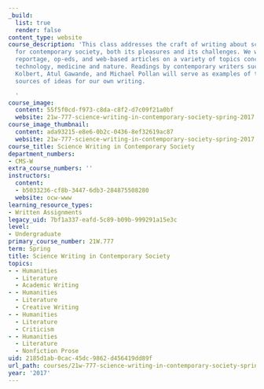 ```yaml
---
_build:
  list: true
  render: false
content_type: website
course_description: 'This class addresses the craft of writing about science in and
  for contemporary society, both its pleasures and its challenges. We will read essays,
  reportage, op-eds, and web-based articles on a variety of topics concerning science,
  technology, medicine and nature. Readings by contemporary writers such as Elizabeth
  Kolbert, Atul Gawande, and Michael Pollan will serve as examples of the craft and
  sources of ideas for our own writing.

  '
course_image:
  content: 55f5f0cd-f973-c8da-c8f2-d7c09f21a0bf
  website: 21w-777-science-writing-in-contemporary-society-spring-2017
course_image_thumbnail:
  content: ada93215-e8e6-0b2c-0436-8ef32619ac87
  website: 21w-777-science-writing-in-contemporary-society-spring-2017
course_title: Science Writing in Contemporary Society
department_numbers:
- CMS-W
extra_course_numbers: ''
instructors:
  content:
  - b5033236-cf8b-3447-6db3-284875508280
  website: ocw-www
learning_resource_types:
- Written Assignments
legacy_uid: 7bf1a337-eafd-5c89-b09b-999291a15e3c
level:
- Undergraduate
primary_course_number: 21W.777
term: Spring
title: Science Writing in Contemporary Society
topics:
- - Humanities
  - Literature
  - Academic Writing
- - Humanities
  - Literature
  - Creative Writing
- - Humanities
  - Literature
  - Criticism
- - Humanities
  - Literature
  - Nonfiction Prose
uid: 2185d1ab-0cac-45dc-9862-d456419dd89f
url_path: courses/21w-777-science-writing-in-contemporary-society-spring-2017
year: '2017'
---
```

